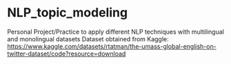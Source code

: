 # NLP_topic_modeling
Personal Project/Practice to apply different NLP techniques with multilingual and monolingual datasets
Dataset obtained from Kaggle: https://www.kaggle.com/datasets/rtatman/the-umass-global-english-on-twitter-dataset/code?resource=download
